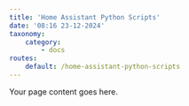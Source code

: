 ```yaml
---
title: 'Home Assistant Python Scripts'
date: '08:16 23-12-2024'
taxonomy:
    category:
        - docs
routes:
    default: /home-assistant-python-scripts
---
```


Your page content goes here.